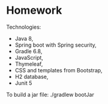 # Homework

Technologies:

-	Java 8,
-	Spring boot with Spring security,
-	Gradle 6.8,
-	JavaScript,
-	Thymeleaf,
-	CSS and templates from Bootstrap,
-	H2 database,
-	Junit 5

To build a jar file:
./gradlew bootJar
